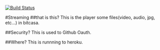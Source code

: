 [![Build Status](https://travis-ci.org/pyarbz/streaming.svg)](https://travis-ci.org/pyarbz/streaming)

#Streaming
##that is this?
This is the player some files(video, audio, jpg, etc...) in bitcasa.

##Security?
This is used to Github Oauth.

##Where?
This is runnning to heroku.
